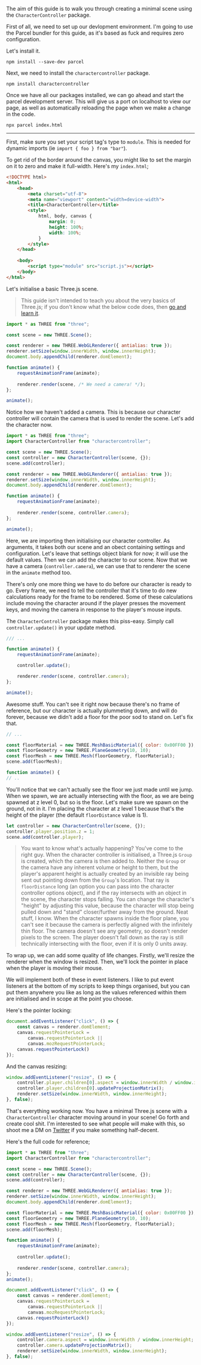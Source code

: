 The aim of this guide is to walk you through creating a minimal scene using the `CharacterController` package.

First of all, we need to set up our devlopment environment. I'm going to use the Parcel bundler for this guide, as it's based as fuck and requires zero configuration.

Let's install it.
```npm
npm install --save-dev parcel
```

Next, we need to install the `charactercontroller` package.
```npm
npm install charactercontroller
```

Once we have all our packages installed, we can go ahead and start the parcel development server. This will give us a port on localhost to view our page, as well as automatically reloading the page when we make a change in the code.
```
npx parcel index.html
```

---

First, make sure you set your script tag's type to `module`. This is needed for dynamic imports (ie `import { foo } from "bar"`).

To get rid of the border around the canvas, you might like to set the margin on it to zero and make it full-width. Here's my `index.html`;
```html
<!DOCTYPE html>
<html>
	<head>
		<meta charset="utf-8">
		<meta name="viewport" content="width=device-width">
		<title>CharacterController</title>
		<style>
			html, body, canvas {
				margin: 0;
				height: 100%;
				width: 100%;
			}
		</style>
	</head>
	
	<body>
		<script type="module" src="script.js"></script>
	</body>
</html>
```

Let's initialise a basic Three.js scene.

> This guide isn't intended to teach you about the very basics of Three.js; if you don't know what the below code does, then [go and learn it](https://threejs.org/docs/index.html#manual/en/introduction/Creating-a-scene).

```javascript
import * as THREE from "three";

const scene = new THREE.Scene();

const renderer = new THREE.WebGLRenderer({ antialias: true });
renderer.setSize(window.innerWidth, window.innerHeight);
document.body.appendChild(renderer.domElement);

function animate() {
    requestAnimationFrame(animate);
    
    renderer.render(scene, /* We need a camera! */);
};

animate();
```

Notice how we haven't added a camera. This is because our character controller will contain the camera that is used to render the scene. Let's add the character now.

```javascript
import * as THREE from "three";
import CharacterController from "charactercontroller";

const scene = new THREE.Scene();
const controller = new CharacterController(scene, {});
scene.add(controller);

const renderer = new THREE.WebGLRenderer({ antialias: true });
renderer.setSize(window.innerWidth, window.innerHeight);
document.body.appendChild(renderer.domElement);

function animate() {
    requestAnimationFrame(animate);
	
    renderer.render(scene, controller.camera);
};

animate();
```

Here, we are importing then initialising our character controller. As arguments, it takes both our scene and an obect containing settings and configuration. Let's leave that settings object blank for now; it will use the default values. Then we can add the character to our scene.
Now that we have a camera (`controller.camera`), we can use that to renderer the scene in the `animate` method too.

There's only one more thing we have to do before our character is ready to go.
Every frame, we need to tell the controller that it's time to do new calculations ready for the frame to be rendered. Some of these calculations include moving the character around if the player presses the movement keys, and moving the camera in response to the player's mouse inputs.

The `CharacterController` package makes this piss-easy. Simply call `controller.update()` in your update method.
```javascript
/// ...

function animate() {
    requestAnimationFrame(animate);

	controller.update();

    renderer.render(scene, controller.camera);
};

animate();
```


Awesome stuff. You can't see it right now because there's no frame of reference, but our character is actually plummeting down, and will do forever, because we didn't add a floor for the poor sod to stand on.
Let's fix that.

```javascript
// ...

const floorMaterial = new THREE.MeshBasicMaterial({ color: 0x00FF00 });
const floorGeometry = new THREE.PlaneGeometry(10, 10);
const floorMesh = new THREE.Mesh(floorGeometry, floorMaterial);
scene.add(floorMesh);

function animate() {
// ..
```


You'll notice that we can't actually see the floor we just made until we jump. When we spawn, we are actually intersecting with the floor, as we are being spawned at z level 0, but so is the floor. Let's make sure we spawn on the ground, not in it.
I'm placing the character at z level 1 because that's the height of the player (the default `floorDistance` value is 1).
```javascript
let controller = new CharacterController(scene, {});
controller.player.position.z = 1;
scene.add(controller.player);
```

> You want to know what's actually happening? You've come to the right guy.
> When the character controller is initialised, a Three.js `Group` is created, which the camera is then added to. Neither the `Group` or the camera have any inherent volume or height to them, but the player's apparent height is actually created by an invisible ray being sent out pointing down from the `Group`'s location. That ray is `floorDistance` long (an option you can pass into the character controller options object), and if the ray intersects with an object in the scene, the character stops falling. You can change the character's "height" by adjusting this value, because the character will stop being pulled down and "stand" closer/further away from the ground. Neat stuff, I know.
> When the character spawns inside the floor plane, you can't see it because the camera is perfectly aligned with the infinitely thin floor. The camera doesn't see any geometry, so doesn't render pixels to the screen. The player doesn't fall down as the ray is still technically intersecting with the floor, even if it is only 0 units away.

To wrap up, we can add some quality of life changes. Firstly, we'll resize the renderer when the window is resized. Then, we'll lock the pointer in place when the player is moving their mouse.

We will implement both of these in event listeners. I like to put event listeners at the bottom of my scripts to keep things organised, but you can put them anywhere you like as long as the values referenced within them are initialised and in scope at the point you choose.

Here's the pointer locking:
```javascript
document.addEventListener("click", () => {
    const canvas = renderer.domElement;
    canvas.requestPointerLock =
        canvas.requestPointerLock ||
        canvas.mozRequestPointerLock;
    canvas.requestPointerLock()
});
```

And the canvas resizing:
```javascript
window.addEventListener("resize", () => {
    controller.player.children[0].aspect = window.innerWidth / window.innerHeight;
    controller.player.children[0].updateProjectionMatrix();
    renderer.setSize(window.innerWidth, window.innerHeight);
}, false);
```

That's everything working now. You have a minimal Three.js scene with a `CharacterController` character moving around in your scene! Go forth and create cool shit. I'm interested to see what people will make with this, so shoot me a DM on [Twitter](https://twitter.com/ma1ted) if you make something half-decent.

Here's the full code for reference;
```javascript
import * as THREE from "three";
import CharacterController from "charactercontroller";

const scene = new THREE.Scene();
const controller = new CharacterController(scene, {});
scene.add(controller);

const renderer = new THREE.WebGLRenderer({ antialias: true });
renderer.setSize(window.innerWidth, window.innerHeight);
document.body.appendChild(renderer.domElement);

const floorMaterial = new THREE.MeshBasicMaterial({ color: 0x00FF00 });
const floorGeometry = new THREE.PlaneGeometry(10, 10);
const floorMesh = new THREE.Mesh(floorGeometry, floorMaterial);
scene.add(floorMesh);

function animate() {
    requestAnimationFrame(animate);
    
	controller.update();
	
    renderer.render(scene, controller.camera);
};
animate();

document.addEventListener("click", () => {
    const canvas = renderer.domElement;
    canvas.requestPointerLock =
        canvas.requestPointerLock ||
        canvas.mozRequestPointerLock;
    canvas.requestPointerLock()
});

window.addEventListener("resize", () => {
    controller.camera.aspect = window.innerWidth / window.innerHeight;
    controller.camera.updateProjectionMatrix();
    renderer.setSize(window.innerWidth, window.innerHeight);
}, false);
```
